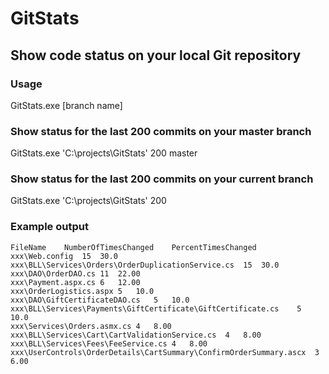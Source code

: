 # GitStats
## Show code status on your local Git repository

### Usage
GitStats.exe <path to local git repo> <commit count> [branch name]

### Show status for the last 200 commits on your master branch
GitStats.exe 'C:\projects\GitStats\' 200 master

### Show status for the last 200 commits on your current branch
GitStats.exe 'C:\projects\GitStats\' 200

### Example output
```
FileName	NumberOfTimesChanged	PercentTimesChanged
xxx\Web.config	15	30.0
xxx\BLL\Services\Orders\OrderDuplicationService.cs	15	30.0
xxx\DAO\OrderDAO.cs	11	22.00
xxx\Payment.aspx.cs	6	12.00
xxx\OrderLogistics.aspx	5	10.0
xxx\DAO\GiftCertificateDAO.cs	5	10.0
xxx\BLL\Services\Payments\GiftCertificate\GiftCertificate.cs	5	10.0
xxx\Services\Orders.asmx.cs	4	8.00
xxx\BLL\Services\Cart\CartValidationService.cs	4	8.00
xxx\BLL\Services\Fees\FeeService.cs	4	8.00
xxx\UserControls\OrderDetails\CartSummary\ConfirmOrderSummary.ascx	3	6.00
```
